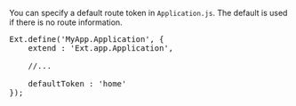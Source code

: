 You can specify a default route token in `Application.js`. The default is used if there is no route information.

<pre class="runnable readonly 160">Ext.define('MyApp.Application', {
    extend : 'Ext.app.Application',

    //...

    defaultToken : 'home'
});</pre>